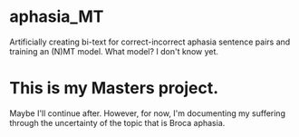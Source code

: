 # aphasia_MT
Artificially creating bi-text for correct-incorrect aphasia sentence pairs and training an (N)MT model. 
What model? I don't know yet. 

# This is my Masters project.
Maybe I'll continue after. However, for now, I'm documenting my suffering through the uncertainty of the topic that is Broca aphasia.
